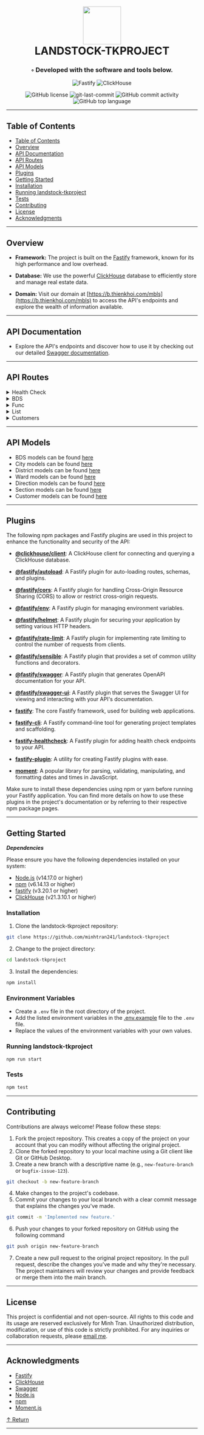 <div align="center">
<h1 align="center">
<img src="https://icons.veryicon.com/png/o/system/easemob-management-background-icon/rest-api.png" width="100" />
<br>LANDSTOCK-TKPROJECT</h1>
<h3>◦ Developed with the software and tools below.</h3>

<p align="center">
<img src="https://img.shields.io/badge/Fastify-000000.svg?style&logo=Fastify&logoColor=white" alt="Fastify" />
<img src="https://img.shields.io/badge/ClickHouse-00AFC7.svg?style&logo=ClickHouse&logoColor=white" alt="ClickHouse" />
</p>
<img src="https://img.shields.io/github/license/minhtran241/landstock-tkproject?style&color=5D6D7E" alt="GitHub license" />
<img src="https://img.shields.io/github/last-commit/minhtran241/landstock-tkproject?style&color=5D6D7E" alt="git-last-commit" />
<img src="https://img.shields.io/github/commit-activity/m/minhtran241/landstock-tkproject?style&color=5D6D7E" alt="GitHub commit activity" />
<img src="https://img.shields.io/github/languages/top/minhtran241/landstock-tkproject?style&color=5D6D7E" alt="GitHub top language" />
</div>

---

## Table of Contents

- [Table of Contents](#-table-of-contents)
- [Overview](#-overview)
- [API Documentation](#-api-documentation)
- [API Routes](#api-routes)
- [API Models](#-api-models)
- [Plugins](#-plugins)
- [Getting Started](#-getting-started)
- [Installation](#-installation)
- [Running landstock-tkproject](#-running-landstock-tkproject)
- [Tests](#-tests)
- [Contributing](#-contributing)
- [License](#-license)
- [Acknowledgments](#-acknowledgments)

---

## Overview

- **Framework:** The project is built on the [Fastify](https://fastify.io/) framework, known for its high performance and low overhead.

- **Database:** We use the powerful [ClickHouse](https://clickhouse.tech/) database to efficiently store and manage real estate data.

- **Domain:** Visit our domain at [https://b.thienkhoi.com/mbls](https://b.thienkhoi.com/mbls) to access the API's endpoints and explore the wealth of information available.

---

## API Documentation

- Explore the API's endpoints and discover how to use it by checking out our detailed [Swagger documentation](https://b.thienkhoi.com/mbls/docs).

---

## API Routes

<details closed><summary>Health Check</summary>

**Description:**
This route handles health checks for the API.

- **Get the health of the API:**  
  Endpoint: `https://b.thienkhoi.com/mbls/health`  
  Method: `GET`  
  Returns the health of the API.

</details>

<details closed><summary>BDS</summary>

**Description:**
This route handles interactions related to real estate properties.

- **Get all the real estates (condition support):**  
  Endpoint: `https://b.thienkhoi.com/mbls/bds`  
  Method: `GET`  
  Returns a list of all available real estate properties.

- **Get a real estates by *sID*:**  
  Endpoint: `https://b.thienkhoi.com/mbls/bds/sID`  
  Method: `GET`
  Query: `sID`
  Returns a real estate properties that match the provided *sID*.

- **Create a new real estates:**  
  Endpoint: `https://b.thienkhoi.com/mbls/bds`  
  Method: `POST`
  Creates a new real estate property.

- **Delete a real estates by *sID*:**
  Endpoint: `https://b.thienkhoi.com/mbls/bds/sID`  
  Method: `DELETE`
  Deletes a real estate property that match the provided *sID*.

[More route details and documentation can be found in the provided link to the source code.](https://github.com/minhtran241/landstock-tkproject/blob/main/routes/bds/index.js)

</details>

<details closed><summary>Func</summary>

**Description:**
This route handles interactions related to the functions of the API.

- **Get the quantity of the real estates (condition support):**  
  Endpoint: `https://b.thienkhoi.com/mbls/bds/func?f=count`  
  Method: `GET`  
  Returns the quantity of the real estates.

[More route details and documentation can be found in the provided link to the source code.](https://github.com/minhtran241/landstock-tkproject/blob/main/routes/bds/func/index.js)

</details>

<details closed><summary>List</summary>

**Description:**
This route contains sub-routes that list all properties of a certain type.

- **Get all the cities:**  
  Endpoint: `https://b.thienkhoi.com/mbls/list/tinh`  
  Method: `GET`  
  Returns a list of all available cities.

- **Get all the districts:**  
  Endpoint: `https://b.thienkhoi.com/mbls/list/quan`  
  Method: `GET`  
  Returns a list of all available districts.

- **Get all the wards:**  
  Endpoint: `https://b.thienkhoi.com/mbls/list/phuongxa`  
  Method: `GET`  
  Returns a list of all available wards.

- **Get all the directions:**  
  Endpoint: `https://b.thienkhoi.com/mbls/list/huongnha`  
  Method: `GET`  
  Returns a list of all available directions.

- **Get all the sections:**  
  Endpoint: `https://b.thienkhoi.com/mbls/list/loaihang`  
  Method: `GET`  
  Returns a list of all available sections.

[More route details and documentation can be found in the provided link to the source code.](https://github.com/minhtran241/landstock-tkproject/blob/main/routes/list)

</details>

<details closed><summary>Customers</summary>

**Description:**
This route handles interactions related to customer properties.

- **Get all the customers:**  
  Endpoint: `https://b.thienkhoi.com/mbls/kh`  
  Method: `GET`  
  Returns a list of all available customers.

- **Get a customer by *sID*:**
  Endpoint: `https://b.thienkhoi.com/mbls/kh/sID`  
  Method: `GET`
  Query: `sID`
  Returns a customer that match the provided *sID*.

- **Create a new customer:**
  Endpoint: `https://b.thienkhoi.com/mbls/kh`  
  Method: `POST`
  Creates a new customer.

- **Delete a customer by *sID*:**
  Endpoint: `https://b.thienkhoi.com/mbls/kh/sID`  
  Method: `DELETE`
  Deletes a customer that match the provided *sID*.

[More route details and documentation can be found in the provided link to the source code.](https://github.com/minhtran241/landstock-tkproject/blob/main/routes/kh/index.js)

</details>

---

## API Models

- BDS models can be found [here](https://github.com/minhtran241/landstock-tkproject/blob/main/queries/create/tb_BDS.sql)
- City models can be found [here](https://github.com/minhtran241/landstock-tkproject/blob/main/queries/create/tb_Tinh.sql)
- District models can be found [here](https://github.com/minhtran241/landstock-tkproject/blob/main/queries/create/tb_Quan.sql)
- Ward models can be found [here](https://github.com/minhtran241/landstock-tkproject/blob/main/queries/create/tb_PhuongXa.sql)
- Direction models can be found [here](https://github.com/minhtran241/landstock-tkproject/blob/main/queries/create/tb_HuongNha.sql)
- Section models can be found [here](https://github.com/minhtran241/landstock-tkproject/blob/main/queries/create/tb_LoaiHang.sql)
- Customer models can be found [here](https://github.com/minhtran241/landstock-tkproject/blob/main/queries/create/tb_KhachHang.sql)

---

## Plugins

The following npm packages and Fastify plugins are used in this project to enhance the functionality and security of the API:

- **[@clickhouse/client](https://www.npmjs.com/package/@clickhouse/client)**: A ClickHouse client for connecting and querying a ClickHouse database.

- **[@fastify/autoload](https://www.npmjs.com/package/@fastify/autoload)**: A Fastify plugin for auto-loading routes, schemas, and plugins.

- **[@fastify/cors](https://www.npmjs.com/package/@fastify/cors)**: A Fastify plugin for handling Cross-Origin Resource Sharing (CORS) to allow or restrict cross-origin requests.

- **[@fastify/env](https://www.npmjs.com/package/@fastify/env)**: A Fastify plugin for managing environment variables.

- **[@fastify/helmet](https://www.npmjs.com/package/@fastify/helmet)**: A Fastify plugin for securing your application by setting various HTTP headers.

- **[@fastify/rate-limit](https://www.npmjs.com/package/@fastify/rate-limit)**: A Fastify plugin for implementing rate limiting to control the number of requests from clients.

- **[@fastify/sensible](https://www.npmjs.com/package/@fastify/sensible)**: A Fastify plugin that provides a set of common utility functions and decorators.

- **[@fastify/swagger](https://www.npmjs.com/package/@fastify/swagger)**: A Fastify plugin that generates OpenAPI documentation for your API.

- **[@fastify/swagger-ui](https://www.npmjs.com/package/@fastify/swagger-ui)**: A Fastify plugin that serves the Swagger UI for viewing and interacting with your API's documentation.

- **[fastify](https://www.npmjs.com/package/fastify)**: The core Fastify framework, used for building web applications.

- **[fastify-cli](https://www.npmjs.com/package/fastify-cli)**: A Fastify command-line tool for generating project templates and scaffolding.

- **[fastify-healthcheck](https://www.npmjs.com/package/fastify-healthcheck)**: A Fastify plugin for adding health check endpoints to your API.

- **[fastify-plugin](https://www.npmjs.com/package/fastify-plugin)**: A utility for creating Fastify plugins with ease.

- **[moment](https://www.npmjs.com/package/moment)**: A popular library for parsing, validating, manipulating, and formatting dates and times in JavaScript.

Make sure to install these dependencies using npm or yarn before running your Fastify application. You can find more details on how to use these plugins in the project's documentation or by referring to their respective npm package pages.

---

## Getting Started

***Dependencies***

Please ensure you have the following dependencies installed on your system:

- [Node.js](https://nodejs.org/en/) (v14.17.0 or higher)
- [npm](https://www.npmjs.com/) (v6.14.13 or higher)
- [fastify](https://www.fastify.io/) (v3.20.1 or higher)
- [ClickHouse](https://clickhouse.tech/) (v21.3.10.1 or higher)

### Installation

1. Clone the landstock-tkproject repository:

```sh
git clone https://github.com/minhtran241/landstock-tkproject
```

2. Change to the project directory:

```sh
cd landstock-tkproject
```

3. Install the dependencies:

```sh
npm install
```

### Environment Variables

- Create a `.env` file in the root directory of the project.
- Add the listed environment variables in the [.env.example](https://github.com/minhtran241/landstock-tkproject/blob/main/.env.example) file to the `.env` file.
- Replace the values of the environment variables with your own values.

### Running landstock-tkproject

```sh
npm run start
```

### Tests

```sh
npm test
```

---

## Contributing

Contributions are always welcome! Please follow these steps:

1. Fork the project repository. This creates a copy of the project on your account that you can modify without affecting the original project.
2. Clone the forked repository to your local machine using a Git client like Git or GitHub Desktop.
3. Create a new branch with a descriptive name (e.g., `new-feature-branch` or `bugfix-issue-123`).

```sh
git checkout -b new-feature-branch
```

4. Make changes to the project's codebase.
5. Commit your changes to your local branch with a clear commit message that explains the changes you've made.

```sh
git commit -m 'Implemented new feature.'
```

6. Push your changes to your forked repository on GitHub using the following command

```sh
git push origin new-feature-branch
```

7. Create a new pull request to the original project repository. In the pull request, describe the changes you've made and why they're necessary.
The project maintainers will review your changes and provide feedback or merge them into the main branch.

---

## License

This project is confidential and not open-source. All rights to this code and its usage are reserved exclusively for Minh Tran. Unauthorized distribution, modification, or use of this code is strictly prohibited. For any inquiries or collaboration requests, please [email me](mailto:minhthevenus@gmail.com).

---

## Acknowledgments

- [Fastify](https://fastify.io/)
- [ClickHouse](https://clickhouse.tech/)
- [Swagger](https://swagger.io/)
- [Node.js](https://nodejs.org/en/)
- [npm](https://www.npmjs.com/)
- [Moment.js](https://momentjs.com/)

[↑ Return](#Top)

---
